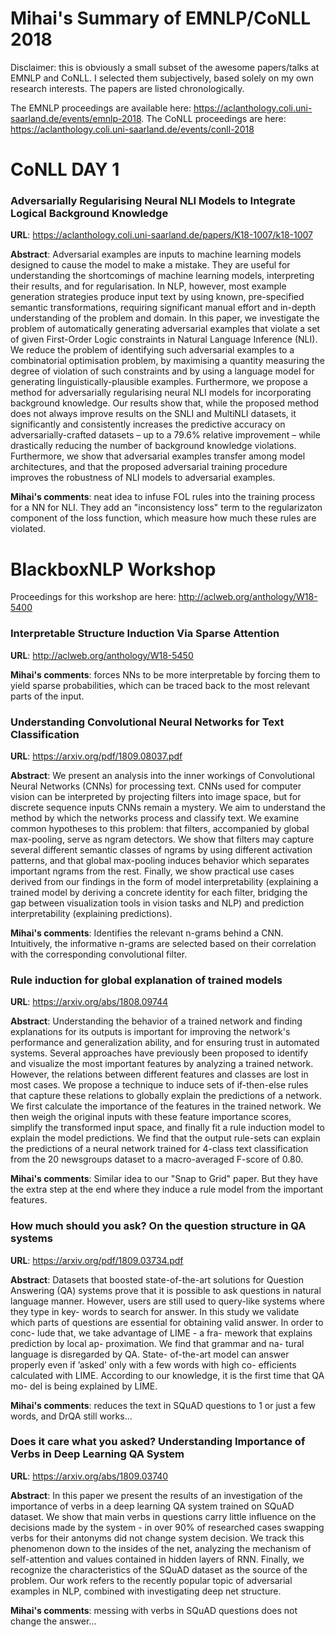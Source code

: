 # Mihai's Summary of EMNLP/CoNLL 2018

Disclaimer: this is obviously a small subset of the awesome papers/talks at EMNLP and CoNLL. I selected them subjectively, based solely on my own research interests. The papers are listed chronologically.

The EMNLP proceedings are available here: https://aclanthology.coli.uni-saarland.de/events/emnlp-2018. 
The CoNLL proceedings are here: https://aclanthology.coli.uni-saarland.de/events/conll-2018

# CoNLL DAY 1

### Adversarially Regularising Neural NLI Models to Integrate Logical Background Knowledge
**URL**: https://aclanthology.coli.uni-saarland.de/papers/K18-1007/k18-1007

**Abstract**: Adversarial examples are inputs to machine learning models designed to cause the model to make a mistake. They are useful for understanding the shortcomings of machine learning models, interpreting their results, and for regularisation. In NLP, however, most example generation strategies produce input text by using known, pre-specified semantic transformations, requiring significant manual effort and in-depth understanding of the problem and domain. In this paper, we investigate the problem of automatically generating adversarial examples that violate a set of given First-Order Logic constraints in Natural Language Inference (NLI). We reduce the problem of identifying such adversarial examples to a combinatorial optimisation problem, by maximising a quantity measuring the degree of violation of such constraints and by using a language model for generating linguistically-plausible examples. Furthermore, we propose a method for adversarially regularising neural NLI models for incorporating background knowledge. Our results show that, while the proposed method does not always improve results on the SNLI and MultiNLI datasets, it significantly and consistently increases the predictive accuracy on adversarially-crafted datasets – up to a 79.6% relative improvement – while drastically reducing the number of background knowledge violations. Furthermore, we show that adversarial examples transfer among model architectures, and that the proposed adversarial training procedure improves the robustness of NLI models to adversarial examples.

**Mihai's comments**: neat idea to infuse FOL rules into the training process for a NN for NLI. They add an "inconsistency loss" term to the regularizaton component of the loss function, which measure how much these rules are violated.

# BlackboxNLP Workshop

Proceedings for this workshop are here: http://aclweb.org/anthology/W18-5400

### Interpretable Structure Induction Via Sparse Attention

**URL**: http://aclweb.org/anthology/W18-5450

**Mihai's comments**: forces NNs to be more interpretable by forcing them to yield sparse probabilities, which can be traced back to the most relevant parts of the input.

### Understanding Convolutional Neural Networks for Text Classification

**URL**: https://arxiv.org/pdf/1809.08037.pdf

**Abstract**: We present an analysis into the inner workings of Convolutional Neural Networks (CNNs) for processing text. CNNs used for computer vision can be interpreted by projecting filters into image space, but for discrete sequence inputs CNNs remain a mystery. We aim to understand the method by which the networks process and classify text. We examine common hypotheses to this problem: that filters, accompanied by global max-pooling, serve as ngram detectors. We show that filters may capture several different semantic classes of ngrams by using different activation patterns, and that global max-pooling induces behavior which separates important ngrams from the rest. Finally, we show practical use cases derived from our findings in the form of model interpretability (explaining a trained model by deriving a concrete identity for each filter, bridging the gap between visualization tools in vision tasks and NLP) and prediction interpretability (explaining predictions).

**Mihai's comments**: Identifies the relevant n-grams behind a CNN. Intuitively, the informative n-grams are selected based on their correlation with the corresponding convolutional filter.

### Rule induction for global explanation of trained models

**URL**: https://arxiv.org/abs/1808.09744

**Abstract**: Understanding the behavior of a trained network and finding explanations for its outputs is important for improving the network's performance and generalization ability, and for ensuring trust in automated systems. Several approaches have previously been proposed to identify and visualize the most important features by analyzing a trained network. However, the relations between different features and classes are lost in most cases. We propose a technique to induce sets of if-then-else rules that capture these relations to globally explain the predictions of a network. We first calculate the importance of the features in the trained network. We then weigh the original inputs with these feature importance scores, simplify the transformed input space, and finally fit a rule induction model to explain the model predictions. We find that the output rule-sets can explain the predictions of a neural network trained for 4-class text classification from the 20 newsgroups dataset to a macro-averaged F-score of 0.80.

**Mihai's comments**: Similar idea to our "Snap to Grid" paper. But they have  the extra step at the end where they induce a rule model from the important features.

### How much should you ask? On the question structure in QA systems

**URL**: https://arxiv.org/pdf/1809.03734.pdf

**Abstract**: Datasets that boosted state-of-the-art solutions for Question Answering (QA) systems prove that it is possible to ask questions in natural language manner. However, users are still used to query-like systems where they type in key- words to search for answer. In this study we validate which parts of questions are essential for obtaining valid answer. In order to conc- lude that, we take advantage of LIME - a fra- mework that explains prediction by local ap- proximation. We find that grammar and na- tural language is disregarded by QA. State- of-the-art model can answer properly even if ’asked’ only with a few words with high co- efficients calculated with LIME. According to our knowledge, it is the first time that QA mo- del is being explained by LIME.

**Mihai's comments**: reduces the text in SQuAD questions to 1 or just a few words, and DrQA still works...

###  Does it care what you asked? Understanding Importance of Verbs in Deep Learning QA System

**URL**: https://arxiv.org/abs/1809.03740

**Abstract**: In this paper we present the results of an investigation of the importance of verbs in a deep learning QA system trained on SQuAD dataset. We show that main verbs in questions carry little influence on the decisions made by the system - in over 90% of researched cases swapping verbs for their antonyms did not change system decision. We track this phenomenon down to the insides of the net, analyzing the mechanism of self-attention and values contained in hidden layers of RNN. Finally, we recognize the characteristics of the SQuAD dataset as the source of the problem. Our work refers to the recently popular topic of adversarial examples in NLP, combined with investigating deep net structure.

**Mihai's comments**: messing with verbs in SQuAD questions does not change the answer...






